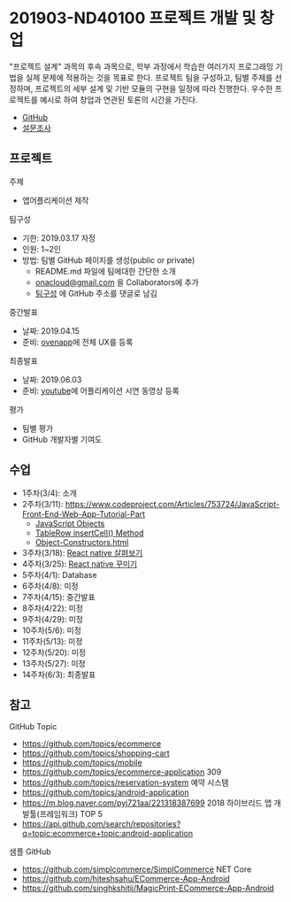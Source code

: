 # 201903-ND40100 프로젝트 개발 및 창업

"프로젝트 설계" 과목의 후속 과목으로, 학부 과정에서 학습한 여러가지  프로그래밍 기법을 실제 문제에 적용하는 것을 목표로 한다. 프로젝트 팀을 구성하고, 팀별 주제를 선정하며, 프로젝트의 세부 설계 및 기반 모듈의 구현을 일정에 따라 진행한다. 우수한 프로젝트를 예시로 하여 창업과 연관된 토론의 시간을 가진다.

- [GitHub](https://github.com/onacloud/201903-ND40100)
- [설문조사](https://docs.google.com/forms/d/1P_alm3WXqLl-Rb0FEcgtsQHPRewZU4W4XaydEEl_m_g/edit)

## 프로젝트

주제
- 앱어플리케이션 제작

팀구성
- 기한: 2019.03.17 자정 
- 인원: 1~2인
- 방법: 팀별 GitHub 페이지를 생성(public or private)
   - README.md 파일에 팀에대한 간단한 소개 
   - onacloud@gmail.com 을 Collaborators에 추가
   - [팀구성](https://github.com/onacloud/201903-ND40100/issues/1) 에  GitHub 주소를 댓글로 남김

중간발표 
- 날짜: 2019.04.15
- 준비: [ovenapp](https://ovenapp.io/)에 전체 UX를 등록

최종발표 
- 날짜: 2019.06.03
- 준비: [youtube](https://youtube.com/)에 어플리케이션 시연 동영상 등록

평가
- 팀별 평가
- GitHub 개발자별 기여도

## 수업

- 1주차(3/4): 소개
- 2주차(3/11): https://www.codeproject.com/Articles/753724/JavaScript-Front-End-Web-App-Tutorial-Part
   - [JavaScript Objects](https://www.w3schools.com/js/js_object_definition.asp)
   - [TableRow insertCell() Method](https://www.w3schools.com/jsref/met_tablerow_insertcell.asp)
   - [Object-Constructors.html](https://github.com/onacloud/201903-ND40100/blob/master/JavaScript/Object-Constructors.html)
- 3주차(3/18): [React native 살펴보기](React.md#a) 
- 4주차(3/25): [React native 꾸미기](React.md#b) 
- 5주차(4/1): Database
- 6주차(4/8): 미정
- 7주차(4/15): 중간발표
- 8주차(4/22): 미정
- 9주차(4/29): 미정
- 10주차(5/6): 미정
- 11주차(5/13): 미정
- 12주차(5/20): 미정
- 13주차(5/27): 미정
- 14주차(6/3): 최종발표


## 참고

GitHub Topic

- https://github.com/topics/ecommerce 
- https://github.com/topics/shopping-cart 
- https://github.com/topics/mobile 
- https://github.com/topics/ecommerce-application 309
- https://github.com/topics/reservation-system 예약 시스템
- https://github.com/topics/android-application 
- https://m.blog.naver.com/pyj721aa/221318387699 2018 하이브리드 앱 개발툴(프레임워크) TOP 5
- https://api.github.com/search/repositories?q=topic:ecommerce+topic:android-application

샘플 GitHub

- https://github.com/simplcommerce/SimplCommerce NET Core
- https://github.com/hiteshsahu/ECommerce-App-Android
- https://github.com/singhkshitij/MagicPrint-ECommerce-App-Android

